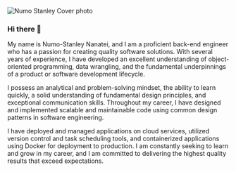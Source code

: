 ![Numo Stanley Cover photo](https://github.com/Numostanley/Numostanley/assets/90499278/4ebb4068-be02-415a-8c32-c7aa97c794e8)


### Hi there 👋

My name is Numo-Stanley Nanatei, and I am a proficient back-end engineer who has a passion for creating quality software solutions. With several years of experience, I have developed an excellent understanding of object-oriented programming, data wrangling, and the fundamental underpinnings of a product or software development lifecycle.

I possess an analytical and problem-solving mindset, the ability to learn quickly, a solid understanding of fundamental design principles, and exceptional communication skills. Throughout my career, I have designed and implemented scalable and maintainable code using common design patterns in software engineering.

I have deployed and managed applications on cloud services, utilized version control and task scheduling tools, and containerized applications using Docker for deployment to production. I am constantly seeking to learn and grow in my career, and I am committed to delivering the highest quality results that exceed expectations.

<!--
**Numostanley/Numostanley** is a ✨ _special_ ✨ repository because its `README.md` (this file) appears on your GitHub profile.

Here are some ideas to get you started:

- 🔭 I’m currently working on ...
- 🌱 I’m currently learning ...
- 👯 I’m looking to collaborate on ...
- 🤔 I’m looking for help with ...
- 💬 Ask me about ...
- 📫 How to reach me: ...
- 😄 Pronouns: ...
- ⚡ Fun fact: ...
-->
